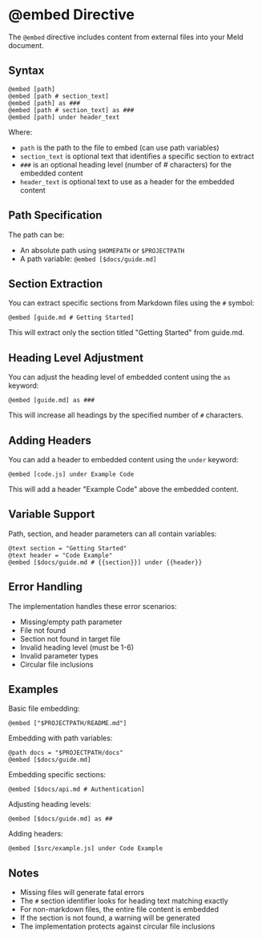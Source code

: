 # @embed Directive

The `@embed` directive includes content from external files into your Meld document.

## Syntax

```meld
@embed [path]
@embed [path # section_text]
@embed [path] as ###
@embed [path # section_text] as ###
@embed [path] under header_text
```

Where:
- `path` is the path to the file to embed (can use path variables)
- `section_text` is optional text that identifies a specific section to extract
- `###` is an optional heading level (number of # characters) for the embedded content
- `header_text` is optional text to use as a header for the embedded content

## Path Specification

The path can be:
- An absolute path using `$HOMEPATH` or `$PROJECTPATH`
- A path variable: `@embed [$docs/guide.md]`

## Section Extraction

You can extract specific sections from Markdown files using the `#` symbol:

```meld
@embed [guide.md # Getting Started]
```

This will extract only the section titled "Getting Started" from guide.md.

## Heading Level Adjustment

You can adjust the heading level of embedded content using the `as` keyword:

```meld
@embed [guide.md] as ###
```

This will increase all headings by the specified number of `#` characters.

## Adding Headers

You can add a header to embedded content using the `under` keyword:

```meld
@embed [code.js] under Example Code
```

This will add a header "Example Code" above the embedded content.

## Variable Support

Path, section, and header parameters can all contain variables:

```meld
@text section = "Getting Started"
@text header = "Code Example"
@embed [$docs/guide.md # {{section}}] under {{header}}
```

## Error Handling

The implementation handles these error scenarios:
- Missing/empty path parameter
- File not found
- Section not found in target file
- Invalid heading level (must be 1-6)
- Invalid parameter types
- Circular file inclusions

## Examples

Basic file embedding:
```meld
@embed ["$PROJECTPATH/README.md"]
```

Embedding with path variables:
```meld
@path docs = "$PROJECTPATH/docs"
@embed [$docs/guide.md]
```

Embedding specific sections:
```meld
@embed [$docs/api.md # Authentication]
```

Adjusting heading levels:
```meld
@embed [$docs/guide.md] as ##
```

Adding headers:
```meld
@embed [$src/example.js] under Code Example
```

## Notes

- Missing files will generate fatal errors
- The `#` section identifier looks for heading text matching exactly
- For non-markdown files, the entire file content is embedded
- If the section is not found, a warning will be generated
- The implementation protects against circular file inclusions